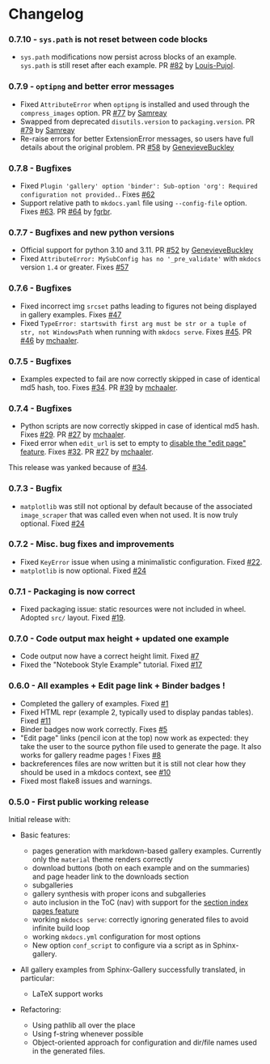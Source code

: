 # Changelog

### 0.7.10 - `sys.path` is not reset between code blocks

 - `sys.path` modifications now persist across blocks of an example. `sys.path` is still reset after each example. PR [#82](https://github.com/smarie/mkdocs-gallery/pull/82) by [Louis-Pujol](https://github.com/Louis-Pujol).

### 0.7.9 - `optipng` and better error messages

 - Fixed `AttributeError` when `optipng` is installed and used through the `compress_images` option. PR [#77](https://github.com/smarie/mkdocs-gallery/pull/77) by [Samreay](https://github.com/Samreay)
 - Swapped from deprecated `disutils.version` to `packaging.version`. PR [#79](https://github.com/smarie/mkdocs-gallery/pull/79) by [Samreay](https://github.com/Samreay)
 - Re-raise errors for better ExtensionError messages, so users have full details about the original problem. PR [#58](https://github.com/smarie/mkdocs-gallery/pull/58) by [GenevieveBuckley](https://github.com/GenevieveBuckley)

### 0.7.8 - Bugfixes

 - Fixed `Plugin 'gallery' option 'binder': Sub-option 'org': Required configuration not provided.`. Fixes [#62](https://github.com/smarie/mkdocs-gallery/issues/62)
 - Support relative path to `mkdocs.yaml` file using `--config-file` option. Fixes [#63](https://github.com/smarie/mkdocs-gallery/issues/63). PR [#64](https://github.com/smarie/mkdocs-gallery/pull/64) by [fgrbr](https://github.com/fgrbr).

### 0.7.7 - Bugfixes and new python versions

 - Official support for python 3.10 and 3.11. PR [#52](https://github.com/smarie/mkdocs-gallery/pull/52) by [GenevieveBuckley](https://github.com/GenevieveBuckley)
 - Fixed `AttributeError: MySubConfig has no '_pre_validate'` with `mkdocs` version `1.4` or greater. Fixes [#57](https://github.com/smarie/mkdocs-gallery/issues/57)

### 0.7.6 - Bugfixes

 - Fixed incorrect img `srcset` paths leading to figures not being displayed in gallery examples. Fixes [#47](https://github.com/smarie/mkdocs-gallery/issues/47)
 - Fixed `TypeError: startswith first arg must be str or a tuple of str, not WindowsPath` when running with `mkdocs serve`. Fixes [#45](https://github.com/smarie/mkdocs-gallery/issues/45). PR [#46](https://github.com/smarie/mkdocs-gallery/pull/46) by [mchaaler](https://github.com/mchaaler).

### 0.7.5 - Bugfixes

 - Examples expected to fail are now correctly skipped in case of identical md5 hash, too. Fixes [#34](https://github.com/smarie/mkdocs-gallery/issues/34). PR [#39](https://github.com/smarie/mkdocs-gallery/pull/39) by [mchaaler](https://github.com/mchaaler).

### 0.7.4 - Bugfixes

 - Python scripts are now correctly skipped in case of identical md5 hash. Fixes [#29](https://github.com/smarie/mkdocs-gallery/issues/29). PR [#27](https://github.com/smarie/mkdocs-gallery/pull/27) by [mchaaler](https://github.com/mchaaler).
 - Fixed error when `edit_url` is set to empty to [disable the "edit page" feature](https://www.mkdocs.org/user-guide/configuration/#edit_uri). Fixes [#32](https://github.com/smarie/mkdocs-gallery/issues/32). PR [#27](https://github.com/smarie/mkdocs-gallery/pull/27) by [mchaaler](https://github.com/mchaaler).
 
This release was yanked because of [#34](https://github.com/smarie/mkdocs-gallery/issues/34).

### 0.7.3 - Bugfix

 - `matplotlib` was still not optional by default because of the associated `image_scraper` that was called even when not used. It is now truly optional. Fixed [#24](https://github.com/smarie/mkdocs-gallery/issues/24)

### 0.7.2 - Misc. bug fixes and improvements

 - Fixed `KeyError` issue when using a minimalistic configuration. Fixed [#22](https://github.com/smarie/mkdocs-gallery/issues/22).
 - `matplotlib` is now optional. Fixed [#24](https://github.com/smarie/mkdocs-gallery/issues/24)

### 0.7.1 - Packaging is now correct

 - Fixed packaging issue: static resources were not included in wheel. Adopted `src/` layout. Fixed [#19](https://github.com/smarie/mkdocs-gallery/issues/19).

### 0.7.0 - Code output max height + updated one example

 - Code output now have a correct height limit. Fixed [#7](https://github.com/smarie/mkdocs-gallery/issues/7)
 - Fixed the "Notebook Style Example" tutorial. Fixed [#17](https://github.com/smarie/mkdocs-gallery/issues/17)

### 0.6.0 - All examples + Edit page link + Binder badges !

 - Completed the gallery of examples. Fixed [#1](https://github.com/smarie/mkdocs-gallery/issues/1)
 - Fixed HTML repr (example 2, typically used to display pandas tables). Fixed [#11](https://github.com/smarie/mkdocs-gallery/issues/11)
 - Binder badges now work correctly. Fixes [#5](https://github.com/smarie/mkdocs-gallery/issues/5)
 - "Edit page" links (pencil icon at the top) now work as expected: they take the user to the source python file used to generate the page. It also works for gallery readme pages ! Fixes [#8](https://github.com/smarie/mkdocs-gallery/issues/8)
 - backreferences files are now written but it is still not clear how they should be used in a mkdocs context, see [#10](https://github.com/smarie/mkdocs-gallery/issues/10)
 - Fixed most flake8 issues and warnings.

### 0.5.0 - First public working release

Initial release with:

 - Basic features: 
   - pages generation with markdown-based gallery examples. Currently only the `material` theme renders correctly
   - download buttons (both on each example and on the summaries) and page header link to the downloads section
   - subgalleries
   - gallery synthesis with proper icons and subgalleries
   - auto inclusion in the ToC (nav) with support for the [section index pages feature](https://squidfunk.github.io/mkdocs-material/setup/setting-up-navigation/#section-index-pages)
   - working `mkdocs serve`: correctly ignoring generated files to avoid infinite build loop
   - working `mkdocs.yml` configuration for most options
   - New option `conf_script` to configure via a script as in Sphinx-gallery.

 - All gallery examples from Sphinx-Gallery successfully translated, in particular:
   - LaTeX support works

 - Refactoring:
   - Using pathlib all over the place
   - Using f-string whenever possible
   - Object-oriented approach for configuration and dir/file names used in the generated files.
